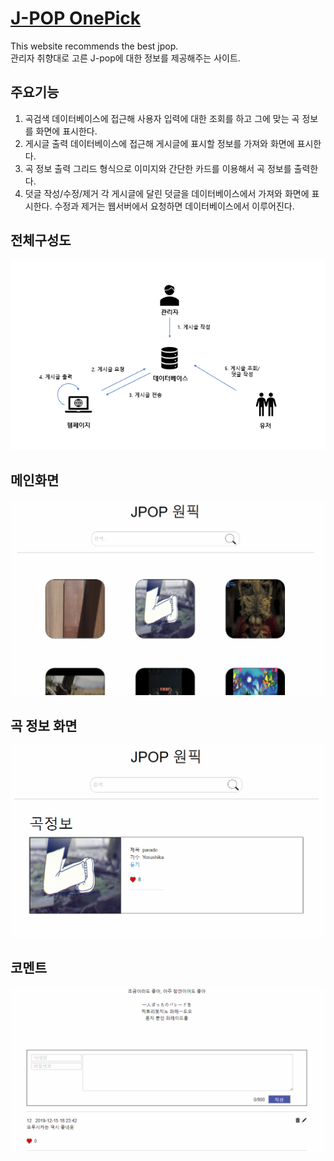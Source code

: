 # [J-POP OnePick](http://bso11246.dothome.co.kr/sku-web/index.php)<br>
This website recommends the best jpop.<br>
관리자 취향대로 고른 J-pop에 대한 정보를 제공해주는 사이트.

## 주요기능
1. 곡검색
데이터베이스에 접근해 사용자 입력에 대한 조회를 하고 그에 맞는 곡 정보를 화면에 표시한다.
2. 게시글 출력
데이터베이스에 접근해 게시글에 표시할 정보를 가져와 화면에 표시한다.
3. 곡 정보 출력
그리드 형식으로 이미지와 간단한 카드를 이용해서 곡 정보를 출력한다.
4. 덧글 작성/수정/제거
각 게시글에 달린 덧글을 데이터베이스에서 가져와 화면에 표시한다. 수정과 제거는 웹서버에서 요청하면 데이터베이스에서 이루어진다.

## 전체구성도
![diagram](readme_img/diagram.png)
## 메인화면
![main](readme_img/main.png)
## 곡 정보 화면
![songingo](readme_img/songinfo.png)
## 코멘트
![comment](readme_img/comment.png)
